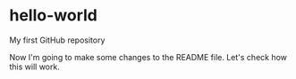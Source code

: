 # hello-world
My first GitHub repository

Now I'm going to make some changes to the README file. Let's check how this will work.
